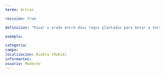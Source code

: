 ```yaml
---
termo: Aricar

revision: true

definicion: "Pasar o arado entre dous regos plantados para botar a terra contra as plantas e quitar as herbas."

exemplo:

categoria:
campo:
localizacion: Biobra (Rubiá)
informantes:
usuario: Modesto
---
```


